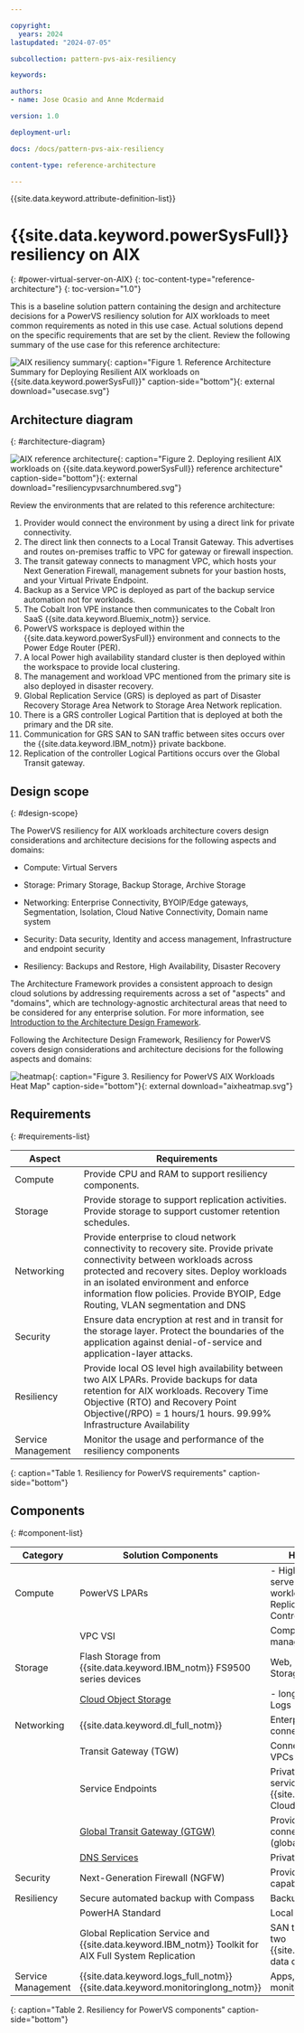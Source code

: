```yaml
---

copyright:
  years: 2024
lastupdated: "2024-07-05"

subcollection: pattern-pvs-aix-resiliency

keywords:

authors:
- name: Jose Ocasio and Anne Mcdermaid

version: 1.0

deployment-url:

docs: /docs/pattern-pvs-aix-resiliency

content-type: reference-architecture

---
```


{{site.data.keyword.attribute-definition-list}}

# {{site.data.keyword.powerSysFull}} resiliency on AIX
{: #power-virtual-server-on-AIX}
{: toc-content-type="reference-architecture"}
{: toc-version="1.0"}

This is a baseline solution pattern containing the design and architecture decisions for a PowerVS resiliency solution for AIX workloads to meet common requirements as noted in this use case. Actual solutions depend on the specific requirements that are set by the client. Review the following summary of the use case for this reference architecture:

![AIX resiliency summary](/images/usecase.svg "Reference Summary"){: caption="Figure 1. Reference Architecture Summary for Deploying Resilient AIX workloads on {{site.data.keyword.powerSysFull}}" caption-side="bottom"}{: external download="usecase.svg"}

## Architecture diagram
{: #architecture-diagram}

![AIX reference architecture](/images/resiliencypvsarchnumbered.svg "Resiliency Architecture Diagram"){: caption="Figure 2. Deploying resilient AIX workloads on {{site.data.keyword.powerSysFull}} reference architecture" caption-side="bottom"}{: external download="resiliencypvsarchnumbered.svg"}

Review the environments that are related to this reference architecture:

1. Provider would connect the environment by using a direct link for private connectivity.
2. The direct link then connects to a Local Transit Gateway. This advertises and routes on-premises traffic to VPC for gateway or firewall inspection.
3. The transit gateway connects to managment VPC, which hosts your Next Generation Firewall, management subnets for your bastion hosts, and your Virtual Private Endpoint.
4. Backup as a Service VPC is deployed as part of the backup service automation not for workloads.
5. The Cobalt Iron VPE instance then communicates to the Cobalt Iron SaaS {{site.data.keyword.Bluemix_notm}} service.
6. PowerVS workspace is deployed within the {{site.data.keyword.powerSysFull}} environment and connects to the Power Edge Router (PER).
7. A local Power high availability standard cluster is then deployed within the workspace to provide local clustering.
8. The management and workload VPC mentioned from the primary site is also deployed in disaster recovery.
9. Global Replication Service (GRS) is deployed as part of Disaster Recovery Storage Area Network to Storage Area Network replication.
10. There is a GRS controller Logical Partition that is deployed at both the primary and the DR site.
11. Communication for GRS SAN to SAN traffic between sites occurs over the {{site.data.keyword.IBM_notm}} private backbone.
12. Replication of the controller Logical Partitions occurs over the Global Transit gateway.

## Design scope
{: #design-scope}

The PowerVS resiliency for AIX workloads architecture covers design considerations and architecture decisions for the following aspects and domains:

- Compute: Virtual Servers

- Storage: Primary Storage, Backup Storage, Archive Storage

- Networking: Enterprise Connectivity, BYOIP/Edge gateways, Segmentation, Isolation, Cloud Native Connectivity, Domain name system

- Security: Data security, Identity and access management, Infrastructure and endpoint security

- Resiliency: Backups and Restore, High Availability, Disaster Recovery

The Architecture Framework provides a consistent approach to design cloud solutions by addressing requirements across a set of "aspects" and "domains", which are technology-agnostic architectural areas that need to be considered for any enterprise solution. For more information, see [Introduction to the Architecture Design Framework](/docs/architecture-framework?topic=architecture-framework-intro).

Following the Architecture Design Framework, Resiliency for PowerVS covers design considerations and architecture decisions for the following aspects and domains:

![heatmap](/images/aixheatmap.svg "AIX Heatmap"){: caption="Figure 3. Resiliency for PowerVS AIX Workloads Heat Map" caption-side="bottom"}{: external download="aixheatmap.svg"}

## Requirements
{: #requirements-list}

| Aspect         | Requirements                                                                                                                                                                                                                                                                                  |
|--------------------|---------------------------------------------------------------------------------------------------------------------------------------------------------------------------------------------------------------------------------------------------------------------------------------------------|
| Compute            | Provide CPU and RAM to support resiliency components.                                                                                                                                                                                                                                             |
| Storage            | Provide storage to support replication activities. Provide storage to support customer retention schedules.                                                                                                                                                                                       |
| Networking         | Provide enterprise to cloud network connectivity to recovery site.  Provide private connectivity between workloads across protected and recovery sites. Deploy workloads in an isolated environment and enforce information flow policies. Provide BYOIP, Edge Routing, VLAN segmentation and DNS |
| Security           | Ensure data encryption at rest and in transit for the storage layer. Protect the boundaries of the application against denial-of-service and application-layer attacks.                                                                                                                           |
| Resiliency         | Provide local OS level high availability between two AIX LPARs. Provide backups for data retention for AIX workloads. Recovery Time Objective (RTO) and Recovery Point Objective(/RPO) = 1 hours/1 hours.  99.99% Infrastructure Availability                                                     |
| Service Management | Monitor the usage and performance of the resiliency components                                                                                                                                                                                                                                    |
{: caption="Table 1. Resiliency for PowerVS requirements" caption-side="bottom"}




## Components
{: #component-list}

| Category      | Solution Components                                                                                                       | How it is used in a solution                                                                                                      |
|--------------------|-------------------------------------------------------------------------------------------------------------------------------|-------------------------------------------------------------------------------------------------------------------------------------|
| Compute            | PowerVS LPARs                                                                                                                 | - High availability workload virtual servers  \n - Disaster Recovery workload virtual servers  \n - Global Replication Service (GRS) Controllers |
|                    | VPC VSI                                                                                                                       | Compute for NGFW and management tools                                                                                                  |
| Storage            | Flash Storage from {{site.data.keyword.IBM_notm}} FS9500 series devices                                                                                  | Web, application, database storage Storage for GRS                                                                                  |
|                    | [Cloud Object Storage](/docs/cloud-object-storage?topic=cloud-object-storage-about-cloud-object-storage) | - long-term backup archive  \n -  Logs                                                                                                      |
| Networking         | {{site.data.keyword.dl_full_notm}}                                                                                                          | Enterprise to cloud network connectivity                                                                                            |
|                    | Transit Gateway (TGW)                                                                                                         | Connectivity between PowerVS and VPCs                                                                                               |
|                    | Service Endpoints                                                                                                             | Private network access to cloud services such {{site.data.keyword.logs_full_notm}}, Cloud Object Storage.                                                 |
|                    | [Global Transit Gateway (GTGW)](/docs/transit-gateway?topic=transit-gateway-about)                       | Provides PowerVS and VPC connectivity in different regions (global routing)                                                         |
|                    | [DNS Services](/docs/dns-svcs?topic=dns-svcs-about-dns-services)                                         | Private DNS resolution                                                                                                              |
| Security           | Next-Generation Firewall (NGFW)                                                                                               | Provide IDS/IPS and edge firewall capabilities                                                                                      |
| Resiliency         | Secure automated backup with Compass                                                                                          | Backups for AIX workloads                                                                                                           |
|                    | PowerHA Standard                                                                                                              | Local OS level between two LPARS                                                                                                    |
|                    | Global Replication Service and {{site.data.keyword.IBM_notm}} Toolkit for AIX Full System Replication                                                      | SAN to SAN replication between two {{site.data.keyword.cloud_notm}} data centers                                                                           |
| Service Management | {{site.data.keyword.logs_full_notm}} {{site.data.keyword.monitoringlong_notm}}                                                | Apps, Audit, and operational logs monitor platform metrics                                                                          |
{: caption="Table 2. Resiliency for PowerVS components" caption-side="bottom"}
